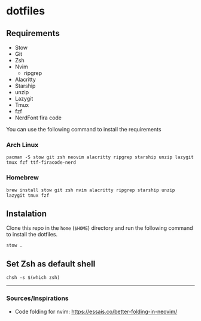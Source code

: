 # dotfiles

## Requirements

- Stow
- Git
- Zsh
- Nvim
  - ripgrep
- Alacritty
- Starship
- unzip
- Lazygit
- Tmux
- fzf
- NerdFont fira code

You can use the following command to install the requirements

### Arch Linux

```shell
pacman -S stow git zsh neovim alacritty ripgrep starship unzip lazygit tmux fzf ttf-firacode-nerd
```

### Homebrew

```shell
brew install stow git zsh nvim alacritty ripgrep starship unzip lazygit tmux fzf
```

## Instalation

Clone this repo in the `home` (`$HOME`) directory and run the following command to install the dotfiles.

```shell
stow .
```

## Set Zsh as default shell

```shell
chsh -s $(which zsh)
```

---

### Sources/Inspirations

- Code folding for nvim: https://essais.co/better-folding-in-neovim/
